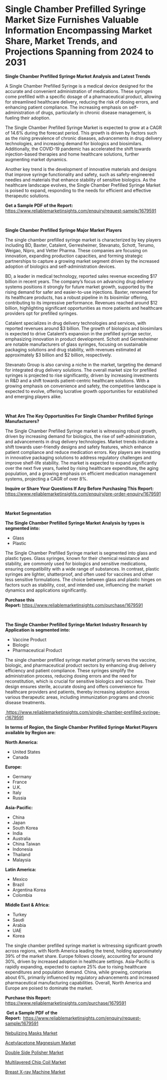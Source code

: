 <p><h1>Single Chamber Prefilled Syringe Market Size Furnishes Valuable Information Encompassing Market Share, Market Trends, and Projections Spanning from 2024 to 2031</h1></p><p><strong>Single Chamber Prefilled Syringe Market Analysis and Latest Trends</strong></p>
<p><p>A Single Chamber Prefilled Syringe is a medical device designed for the accurate and convenient administration of medications. These syringes come prefilled with a specific dosage of a pharmaceutical product, allowing for streamlined healthcare delivery, reducing the risk of dosing errors, and enhancing patient compliance. The increasing emphasis on self-administration of drugs, particularly in chronic disease management, is fueling their adoption.</p><p>The Single Chamber Prefilled Syringe Market is expected to grow at a CAGR of 14.6% during the forecast period. This growth is driven by factors such as the rising prevalence of chronic diseases, advancements in drug delivery technologies, and increasing demand for biologics and biosimilars. Additionally, the COVID-19 pandemic has accelerated the shift towards injection-based therapies and home healthcare solutions, further augmenting market dynamics. </p><p>Another key trend is the development of innovative materials and designs that improve syringe functionality and safety, such as safety-engineered needles and materials that enhance stability of sensitive biologics. As the healthcare landscape evolves, the Single Chamber Prefilled Syringe Market is poised to expand, responding to the needs for efficient and effective therapeutic solutions.</p></p>
<p><strong>Get a Sample PDF of the Report:&nbsp;</strong> <a href="https://www.reliablemarketinsights.com/enquiry/request-sample/1679591?utm_campaign=1570&utm_medium=2&utm_source=Github&utm_content=ia&utm_term=14102024&utm_id=single-chamber-prefilled-syringe">https://www.reliablemarketinsights.com/enquiry/request-sample/1679591</a></p>
<p>&nbsp;</p>
<p><strong>Single Chamber Prefilled Syringe Major Market Players</strong></p>
<p><p>The single chamber prefilled syringe market is characterized by key players including BD, Baxter, Catalent, Gerresheimer, Stevanato, Schott, Terumo, Weigao, Nipro, and Vetter Pharma. These companies are focusing on innovation, expanding production capacities, and forming strategic partnerships to capture a growing market segment driven by the increased adoption of biologics and self-administration devices.</p><p>BD, a leader in medical technology, reported sales revenue exceeding $17 billion in recent years. The company’s focus on advancing drug delivery systems positions it strongly for future market growth, supported by the rising demand for safer and easier-to-use injections. Baxter, renowned for its healthcare products, has a robust pipeline in its biosimilar offering, contributing to its impressive performance. Revenues reached around $12 billion, highlighting significant opportunities as more patients and healthcare providers opt for prefilled syringes.</p><p>Catalent specializes in drug delivery technologies and services, with reported revenues around $3 billion. The growth of biologics and biosimilars is expected to drive Catalent’s expansion in the prefilled syringe sector, emphasizing innovation in product development. Schott and Gerresheimer are notable manufacturers of glass syringes, focusing on sustainable packaging solutions and drug stability, with revenues estimated at approximately $3 billion and $2 billion, respectively.</p><p>Stevanato Group is also carving a niche in the market, targeting the demand for integrated drug delivery solutions. The overall market size for prefilled syringes is projected to rise significantly, driven by increasing investments in R&D and a shift towards patient-centric healthcare solutions. With a growing emphasis on convenience and safety, the competitive landscape is expected to evolve, offering lucrative growth opportunities for established and emerging players alike.</p></p>
<p>&nbsp;</p>
<p><strong>What Are The Key Opportunities For Single Chamber Prefilled Syringe Manufacturers?</strong></p>
<p><p>The Single Chamber Prefilled Syringe market is witnessing robust growth, driven by increasing demand for biologics, the rise of self-administration, and advancements in drug delivery technologies. Market trends indicate a shift towards user-friendly designs and safety features, which enhance patient compliance and reduce medication errors. Key players are investing in innovative packaging solutions to address regulatory challenges and improve shelf-life stability. The market is expected to expand significantly over the next five years, fueled by rising healthcare expenditure, the aging population, and a growing emphasis on efficient medication management systems, projecting a CAGR of over 8%.</p></p>
<p><strong>Inquire or Share Your Questions If Any Before Purchasing This Report:</strong> <a href="https://www.reliablemarketinsights.com/enquiry/pre-order-enquiry/1679591?utm_campaign=1570&utm_medium=2&utm_source=Github&utm_content=ia&utm_term=14102024&utm_id=single-chamber-prefilled-syringe">https://www.reliablemarketinsights.com/enquiry/pre-order-enquiry/1679591</a></p>
<p>&nbsp;</p>
<p><strong>Market Segmentation</strong></p>
<p><strong>The Single Chamber Prefilled Syringe Market Analysis by types is segmented into:</strong></p>
<p><ul><li>Glass</li><li>Plastic</li></ul></p>
<p><p>The Single Chamber Prefilled Syringe market is segmented into glass and plastic types. Glass syringes, known for their chemical resistance and stability, are commonly used for biologics and sensitive medications, ensuring compatibility with a wide range of substances. In contrast, plastic syringes are lighter, shatterproof, and often used for vaccines and other less sensitive formulations. The choice between glass and plastic hinges on factors such as stability, cost, and intended use, influencing the market dynamics and applications significantly.</p></p>
<p><strong>Purchase this Report:&nbsp;</strong><a href="https://www.reliablemarketinsights.com/purchase/1679591?utm_campaign=1570&utm_medium=2&utm_source=Github&utm_content=ia&utm_term=14102024&utm_id=single-chamber-prefilled-syringe">https://www.reliablemarketinsights.com/purchase/1679591</a></p>
<p>&nbsp;</p>
<p><strong>The Single Chamber Prefilled Syringe Market Industry Research by Application is segmented into:</strong></p>
<p><ul><li>Vaccine Product</li><li>Biologic</li><li>Pharmaceutical Product</li></ul></p>
<p><p>The single chamber prefilled syringe market primarily serves the vaccine, biologic, and pharmaceutical product sectors by enhancing drug delivery efficiency and patient compliance. These syringes simplify the administration process, reducing dosing errors and the need for reconstitution, which is crucial for sensitive biologics and vaccines. Their design ensures sterile, accurate dosing and offers convenience for healthcare providers and patients, thereby increasing adoption across various therapeutic areas, including immunization programs and chronic disease treatments.</p></p>
<p><a href="https://www.reliablemarketinsights.com/single-chamber-prefilled-syringe-r1679591?utm_campaign=1570&utm_medium=2&utm_source=Github&utm_content=ia&utm_term=14102024&utm_id=single-chamber-prefilled-syringe">&nbsp;https://www.reliablemarketinsights.com/single-chamber-prefilled-syringe-r1679591</a></p>
<p><strong>In terms of Region, the Single Chamber Prefilled Syringe Market Players available by Region are:</strong></p>
<p>
    <p> <strong> North America: </strong>
        <ul>
            <li>United States</li>
            <li>Canada</li>
        </ul>
        </p> 
    <p> <strong> Europe: </strong>
        <ul>
            <li>Germany</li>
            <li>France</li>
            <li>U.K.</li>
            <li>Italy</li>
            <li>Russia</li>
        </ul>
        </p> 
    <p> <strong> Asia-Pacific: </strong>
        <ul>
            <li>China</li>
            <li>Japan</li>
            <li>South Korea</li>
            <li>India</li>
            <li>Australia</li>
            <li>China Taiwan</li>
            <li>Indonesia</li>
            <li>Thailand</li>
            <li>Malaysia</li>
        </ul>
        </p> 
    <p> <strong> Latin America: </strong>
        <ul>
            <li>Mexico</li>
            <li>Brazil</li>
            <li>Argentina Korea</li>
            <li>Colombia</li>
        </ul>
        </p> 
    <p> <strong> Middle East & Africa: </strong>
        <ul>
            <li>Turkey</li>
            <li>Saudi</li>
            <li>Arabia</li>
            <li>UAE</li>
            <li>Korea</li>
        </ul>
    </p>
    </p>
<p><p>The single chamber prefilled syringe market is witnessing significant growth across regions, with North America leading the trend, holding approximately 39% of the market share. Europe follows closely, accounting for around 30%, driven by increased adoption in healthcare settings. Asia-Pacific is rapidly expanding, expected to capture 25% due to rising healthcare expenditures and population demand. China, while growing, comprises about 6%, primarily influenced by regulatory advancements and increased pharmaceutical manufacturing capabilities. Overall, North America and Europe are poised to dominate the market.</p></p>
<p><strong>Purchase this Report: </strong><a href="https://www.reliablemarketinsights.com/purchase/1679591?utm_campaign=1570&utm_medium=2&utm_source=Github&utm_content=ia&utm_term=14102024&utm_id=single-chamber-prefilled-syringe">https://www.reliablemarketinsights.com/purchase/1679591</a></p>
<p>&nbsp;<strong>Get a Sample PDF of the Report:&nbsp;&nbsp;</strong><a href="https://www.reliablemarketinsights.com/enquiry/request-sample/1679591?utm_campaign=1570&utm_medium=2&utm_source=Github&utm_content=ia&utm_term=14102024&utm_id=single-chamber-prefilled-syringe">https://www.reliablemarketinsights.com/enquiry/request-sample/1679591</a></p>
<p><strong></strong></p>
<p><p><a href="https://www.linkedin.com/pulse/global-nebulizing-masks-market-opportunities-challenges2024--jkvdf?utm_campaign=1570&utm_medium=2&utm_source=Github&utm_content=ia&utm_term=14102024&utm_id=single-chamber-prefilled-syringe">Nebulizing Masks Market</a></p><p><a href="https://www.linkedin.com/pulse/acetylacetone-magnesium-market-outlook-forecast-from-2024-2031-wkmff?utm_campaign=1570&utm_medium=2&utm_source=Github&utm_content=ia&utm_term=14102024&utm_id=single-chamber-prefilled-syringe">Acetylacetone Magnesium Market</a></p><p><a href="https://www.linkedin.com/pulse/market-dynamics-future-trends-global-double-side-polisher-sector-a12nf?utm_campaign=1570&utm_medium=2&utm_source=Github&utm_content=ia&utm_term=14102024&utm_id=single-chamber-prefilled-syringe">Double Side Polisher Market</a></p><p><a href="https://www.linkedin.com/pulse/market-leaders-laggards-global-multilayered-chip-coil-trends-fawge?utm_campaign=1570&utm_medium=2&utm_source=Github&utm_content=ia&utm_term=14102024&utm_id=single-chamber-prefilled-syringe">Multilayered Chip Coil Market</a></p><p><a href="https://www.linkedin.com/pulse/exploring-breast-x-ray-machine-market-dynamics-global-trends-future-oktlf?utm_campaign=1570&utm_medium=2&utm_source=Github&utm_content=ia&utm_term=14102024&utm_id=single-chamber-prefilled-syringe">Breast X-ray Machine Market</a></p></p>